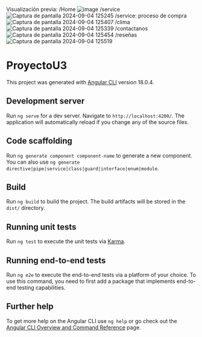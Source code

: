 Visualización previa:
/Home
![image](https://github.com/user-attachments/assets/855442ee-fcb1-41ba-a6bb-f8843178e0c2)
/service
![Captura de pantalla 2024-09-04 125245](https://github.com/user-attachments/assets/7db59b82-6c7b-4ad4-af2b-9281ed7abc15)
/service: proceso de compra
![Captura de pantalla 2024-09-04 125407](https://github.com/user-attachments/assets/d1e32bd6-06ec-46c3-8bc4-4cff42b41478)
/clima
![Captura de pantalla 2024-09-04 125339](https://github.com/user-attachments/assets/4852944c-94f7-4a38-9949-095c843c35e1)
/contactanos
![Captura de pantalla 2024-09-04 125454](https://github.com/user-attachments/assets/74efbec3-89fc-4d27-bdf7-b4319afaaf77)
/reseñas
![Captura de pantalla 2024-09-04 125519](https://github.com/user-attachments/assets/cecb4fd7-f31d-4c90-8e12-038e40cea2be)




# ProyectoU3



This project was generated with [Angular CLI](https://github.com/angular/angular-cli) version 18.0.4.

## Development server

Run `ng serve` for a dev server. Navigate to `http://localhost:4200/`. The application will automatically reload if you change any of the source files.

## Code scaffolding

Run `ng generate component component-name` to generate a new component. You can also use `ng generate directive|pipe|service|class|guard|interface|enum|module`.

## Build

Run `ng build` to build the project. The build artifacts will be stored in the `dist/` directory.

## Running unit tests

Run `ng test` to execute the unit tests via [Karma](https://karma-runner.github.io).

## Running end-to-end tests

Run `ng e2e` to execute the end-to-end tests via a platform of your choice. To use this command, you need to first add a package that implements end-to-end testing capabilities.

## Further help

To get more help on the Angular CLI use `ng help` or go check out the [Angular CLI Overview and Command Reference](https://angular.dev/tools/cli) page.
